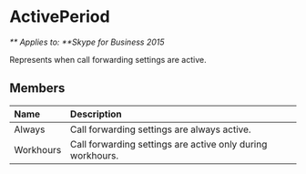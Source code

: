 
# ActivePeriod


_** Applies to: **Skype for Business 2015_

Represents when call forwarding settings are active.

## Members



| <strong>Name</strong> | <strong>Description</strong>                               |
|:----------------------|:-----------------------------------------------------------|
| Always                | Call forwarding settings are always active.                |
| Workhours             | Call forwarding settings are active only during workhours. |

